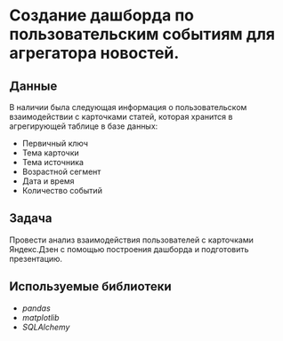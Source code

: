 # Создание дашборда по пользовательским событиям для агрегатора новостей.


## Данные

В наличии была следующая информация о пользовательском взаимодействии с карточками статей, которая хранится в агрегирующей таблице в базе данных:
- Первичный ключ
- Тема карточки
- Тема источника
- Возрастной сегмент
- Дата и время
- Количество событий
  
## Задача

Провести анализ взаимодействия пользователей с карточками Яндекс.Дзен с помощью построения дашборда и подготовить презентацию.

## Используемые библиотеки
* *pandas*
* *matplotlib* 
* *SQLAlchemy*